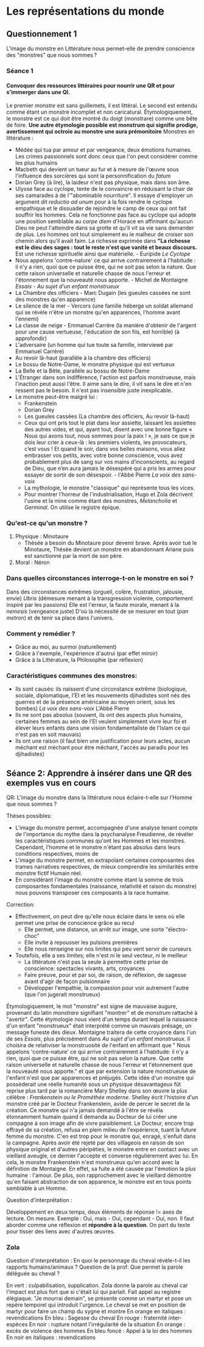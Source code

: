 

# Les représentations du monde

## Questionnement 1
L'image du monstre en Littérature nous permet-elle de prendre conscience des "monstres" que nous sommes ? 

### Séance 1
#### Convoquer des ressources littéraires pour nourrir une QR et pour s'immerger dans une QI. 
Le premier *monstre* est sans guillemets, il est littéral. Le second est entendu comme étant un monstre incomplet et non caricatural. Étymologiquement, le monstre est ce qui doit être montré du doigt (monstrare) comme une bête de foire. **Une autre étymologie possible est monstrum qui signifie prodige, avertissement qui octroie au monstre une aura prémonitoire**
Monstres en littérature : 
 - Médée qui tua par amour et par vengeance, deux émotions humaines. Les crimes passionnels sont donc ceux que l'on peut considérer comme les plus humains
 - Macbeth qui devient un tueur au fur et à mesure de l'œuvre sous l'influence des sorcières qui sont la personnification du *fatum* 
 - Dorian Grey (à lire), la laideur n'est pas physique, mais dans son âme. 
 - Ulysse face au cyclope, tente de le convaincre en réduisant la chair de ses camarades à de l'"abominable nourriture". Il essaye d'employer un argument dit *reductio ad unum* pour à la fois rendre le cyclope empathique et le dissuader de rejoindre le camp de ceux qui ont fait souffrir les hommes. Cela ne fonctionne pas face au cyclope qui adopte une position semblable au *carpe diem* d'Horace en affirmant qu'aucun Dieu ne peut l'atteindre dans sa grotte et qu'il vit sa vie sans demander de plus. Les hommes ont tout simplement eu le malheur de croiser son chemin alors qu'il avait faim. La richesse exprimée dans **"La richesse est le dieu des sages : tout le reste n'est que vanité et beaux discours.** Est une richesse spirituelle ainsi que matérielle. - Euripide *Le Cyclope*
 - Nous appelons 'contre-nature' ce qui arrive contrairement à l'habitude : il n'y a rien, quoi que ce puisse être, qui ne soit pas selon la nature. Que cette raison universelle et naturelle chasse de nous l'erreur et l'étonnement que la nouveauté nous apporte. - Michel de Montaigne *Essais - Au sujet d'un enfant monstrueux*
 - La Chambre des officiers - Marc Dugain (les gueules cassées ne sont des monstres qu'en apparence)
 - Le silence de la mer - Vercors (une famille héberge un soldat allemand qui se révèle n'être un monstre qu'en apparences, l'homme avant l'ennemi)
 - La classe de neige - Emmanuel Carrère (la manière d'obtenir de l'argent pour une cause vertueuse, l'éducation de son fils, est horrible) (à approfondir)
 - L'adversaire (un homme qui tue toute sa famille, interviewé par Emmanuel Carrère)
 - Au revoir là-haut (parallèle à la chambre des officiers)
 - Le bossu de Notre-Dame, le monstre physique qui est vertueux 
 - La Belle et la Bête, parallèle au bossu de Notre-Dame
 - L'Étranger dans son indifférence, l'action est parfois monstrueuse, mais l'inaction peut aussi l'être. Il aime sans le dire, il vit sans le dire et n'en ressent pas le besoin. Il n'est pas insensible juste inexplicable. 
 - Le monstre peut-être malgré lui :
	 - Frankenstein
	 - Dorian Grey
	 - Les gueules cassées (La chambre des officiers, Au revoir là-haut)
	 - Ceux qui ont pris tout le plat dans leur assiette, laissant les assiettes des autres vides, et qui, ayant tout, disent avec une bonne figure « Nous qui avons tout, nous sommes pour la paix ! », je sais ce que je dois leur crier à ceux-là : les premiers violents, les provocateurs, c’est vous ! Et quand le soir, dans vos belles maisons, vous allez embrasser vos petits, avec votre bonne conscience, vous avez probablement plus de sang sur vos mains d’inconscients, au regard de Dieu, que n’en aura jamais le désespéré qui a pris les armes pour essayer de sortir de son désespoir. - l'Abbé Pierre *La voix des sans-voix*
	 - La mythologie, le monstre "classique" qui représente tous les vices. 
	 - Pour montrer l'horreur de l'industrialisation, Hugo et Zola décrivent l'usine et la mine comme étant des monstres, *Melancholia* et *Germinal*. On utilise le registre épique.

### Qu'est-ce qu'un monstre ?
1. Physique : Minotaure
	- Thésée a besoin du Minotaure pour devenir brave. Après avoir tué le Minotaure, Thésée devient un monstre en abandonnant Ariane puis est sanctionné par la mort de son père. 
2. Moral : Néron

### Dans quelles circonstances interroge-t-on le monstre en soi ?
Dans des circonstances extrêmes (orgueil, colère, frustration, jalousie, envie)
*Ubris* (démesure menant à la transgression violente, comportement inspiré par les passions)
Elle est l'erreur, la faute morale, menant à la *nemesis* (vengeance juste)
D'où la nécessité de se mesurer en tout (*pan metron*) et de tenir sa place dans l'univers. 

### Comment y remédier ?
* Grâce au moi, au surmoi (naturellement)
* Grâce à l'exemple, l'expérience d'autrui (par effet miroir)
* Grâce à la Littérature, la Philosophie (par réflexion)

### Caractéristiques communes des monstres:
* Ils sont causés: ils naissent d'une circonstance extrême (biologique, sociale, diplomatique, l'EI et les mouvements djihadistes sont nés des guerres et de la présence américaine au moyen orient, sous les bombes) *La voix des sans-voix* L'Abbé Pierre
* Ils ne sont pas absolus (souvent, ils ont des aspects plus humains, certaines femmes au sein de l'EI veulent simplement vivre leur foi et élever leurs enfants dans une vision fondamentaliste de l'Islam ce qui n'est pas en soit mauvais)
* Ils ont une raison (il faut bien une justification pour leurs actes, aucun méchant est méchant pour être méchant, l'accès au paradis pour les djihadistes) 

## Séance 2: Apprendre à insérer dans une QR des exemples vus en cours

QR: L'image du monstre dans la littérature nous éclaire-t-elle sur l'Homme que nous sommes ?

Thèses possibles: 
* L'image du monstre permet, accompagnée d'une analyse tenant compte de l'importance du mythe dans la psychanalyse Freudienne, de révéler les caractéristiques communes qu'ont les Hommes et les monstres. Cependant, l'homme et le monstre n'étant pas absolus dans leurs conditions respectives, moins de 
* L'image du monstre permet, en extrapolant certaines composantes des trames narratives respectives, de mieux comprendre les similarités entre monstre fictif Humain réel. 
* En considérant l'image du monstre comme étant la somme de trois composantes fondamentales (naissance, relativité et raison du monstre) nous pouvons transposer ces composants à la race humaine. 

Correction:
* Effectivement, on peut dire qu'elle nous éclaire dans le sens où elle permet une prise de conscience grâce au recul
	* Elle permet, une distance, un arrêt sur image, une sorte "électro-choc"
	* Elle invite à repousser les pulsions premières
	* Elle nous renseigne sur nos limites qui peu vent servir de curseurs
* Toutefois, elle a ses limites; elle n'est ni le seul vecteur, ni le meilleur
	* La littérature n'est pas la seule à permettre cette prise de conscience: spectacles vivants, arts, croyances
	* Faire preuve, pour et par soi, de raison, de réflexion, de sagesse avant d'agir de façon pulsionnaire
	* Développer l'empathie, la compassion pour voir autrement l'autre (que l'on jugerait monstrueux)

Étymologiquement, le mot "monstre" est signe de mauvaise augure, provenant du latin *monstrare* signifiant "montrer" et de *monstrum* rattaché à "avertir". Cette étymologie nous vient d'un temps durant lequel la naissance d'un enfant "monstrueux" était interprété comme un mauvais présage, un message funeste des dieux. Montaigne traitera de cette croyance dans l'un de ses *Essais*, plus précisément dans *Au sujet d'un enfant monstrueux*. Il choisira de relativiser la monstruosité de l'enfant en affirmant que " Nous appelons 'contre-nature' ce qui arrive contrairement à l'habitude: il n'y a rien, quoi que ce puisse être, qui ne soit pas selon la nature. Que cette raison universelle et naturelle chasse de nous l'erreur et l'étonnement que la nouveauté nous apporte." et que par extension la nature monstrueuse de l'enfant n'est que par apparences et préjugés. Cette idée d'un monstre qui possèderait une réelle humanité sous un physique désavantageux fût reprise plus tard par la romancière Mary Shelley dans son œuvre la plus célèbre : *Frankenstein ou le Prométhée moderne*. Shelley écrit l'histoire d'un monstre créé par le Docteur Frankenstein, avide de percer le secret de la création. Ce monstre qui n'a jamais demandé à l'être se révéla étonnamment humain quand il demanda au Docteur de lui créer une compagne à son image afin de vivre paisiblement. Le Docteur, encore trop effrayé de sa création, refusa en plein milieu de l'expérience, tuant la future femme du monstre. C'en est trop pour le monstre qui, enragé, s'enfuit dans la campagne. Après avoir été rejeté par des villageois en raison de son physique original et d'autres péripéties, le monstre entre en contact avec un vieillard aveugle, ce dernier l'accepte et converse régulièrement avec lui. En cela, le monstre Frankenstein n'est monstrueux qu'en accord avec la définition de Montaigne. En effet, sa fuite a été causée par l'émotion la plus humaine : l'amour. De plus, son rapprochement avec le vieillard démontre qu'en faisant abstraction de son apparence, le monstre est en tous points semblable à un Homme. 

Question d'interprétation :

Développement en deux temps, deux éléments de réponse != axes de lecture. On mesure. Exemple : Oui, mais - Oui, cependant - Oui, non. Il faut aborder comme une réflexion et **répondre à la question**. On part du texte pour tisser des liens avec d'autres œuvres. 

### Zola

Question d'interprétation : En quoi le personnage du cheval révèle-t-il les rapports humains/animaux ? 
Question de la prof: Que permet la parole déléguée au cheval ?

En vert : culpabilisation, supplication. Zola donne la parole au cheval car l'impact est plus fort que si c'était lui qui parlait. Fait appel au registre élégiaque. "Je mourrai demain", se présente comme un martyr et pose un repère temporel qui introduit l'urgence. Le cheval se met en position de martyr pour faire un champ du sygne et montre
En orange en italiques : revendications
En bleu : Sagesse du cheval
En rouge : fraternité inter-espèces
En noir : rupture notant l'irrégularité de la situation
En orange : excès de violence des hommes
En bleu foncé : Appel à la loi des hommes
En noir en italiques : revendications
<!--stackedit_data:
eyJoaXN0b3J5IjpbLTQwNDY2NzczNSwzMTU1NTI0MzQsNzk4MT
U5NTU4LDM2NzI3NTI4MiwtOTc3MDk2Mzc0LC0xNzU4NTIwODE5
LC0xMTE2NTAxNzM1LDg3NzMxMzc4MSwxNjgyMTYxMDcyLDc0ND
M4MzM3MSwxNjgyMTYxMDcyLDMwODEwOTI0OSw0MTU2NjUwNjQs
MTQ3OTAyODA3NywxMTMzOTA3MTc5LDY5ODQyODIzMSwxOTAzNT
YwMzExLC0xNjk3NTAzNDkwLC00Mjg1MTg3MTAsMTcyMTQwMDUz
MF19
-->
